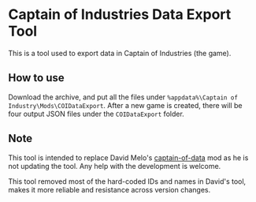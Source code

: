 # Captain of Industries Data Export Tool

This is a tool used to export data in Captain of Industries (the game).

## How to use

Download the archive, and put all the files under `%appdata%\Captain of Industry\Mods\COIDataExport`. After a new game is created, there will be four output JSON files under the `COIDataExport` folder.

## Note

This tool is intended to replace David Melo's [captain-of-data](https://github.com/David-Melo/captain-of-data) mod as he is not updating the tool. Any help with the development is welcome.

This tool removed most of the hard-coded IDs and names in David's tool, makes it more reliable and resistance across version changes.
